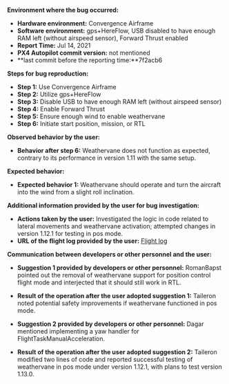 **Environment where the bug occurred:**

- **Hardware environment:** Convergence Airframe
- **Software environment:** gps+HereFlow, USB disabled to have enough RAM left (without airspeed sensor), Forward Thrust enabled
- **Report Time:** Jul 14, 2021
- **PX4 Autopilot commit version:** not mentioned
- **last commit before the reporting time:**7f2acb6

**Steps for bug reproduction:**

- **Step 1:** Use Convergence Airframe
- **Step 2:** Utilize gps+HereFlow
- **Step 3:** Disable USB to have enough RAM left (without airspeed sensor)
- **Step 4:** Enable Forward Thrust
- **Step 5:** Ensure enough wind to enable weathervane
- **Step 6:** Initiate start position, mission, or RTL

**Observed behavior by the user:**

- **Behavior after step 6:** Weathervane does not function as expected, contrary to its performance in version 1.11 with the same setup.

**Expected behavior:**

- **Expected behavior 1:** Weathervane should operate and turn the aircraft into the wind from a slight roll inclination.

**Additional information provided by the user for bug investigation:**

- **Actions taken by the user:** Investigated the logic in code related to lateral movements and weathervane activation; attempted changes in version 1.12.1 for testing in pos mode.
- **URL of the flight log provided by the user:** [Flight log](https://review.px4.io/plot_app?log=a8f081af-ee68-42a0-81e4-71768cec0ed2)

**Communication between developers or other personnel and the user:**

- **Suggestion 1 provided by developers or other personnel:** RomanBapst pointed out the removal of weathervane support for position control flight mode and interjected that it should still work in RTL.
- **Result of the operation after the user adopted suggestion 1:** Taileron noted potential safety improvements if weathervane functioned in pos mode.
  
- **Suggestion 2 provided by developers or other personnel:** Dagar mentioned implementing a yaw handler for FlightTaskManualAcceleration.
- **Result of the operation after the user adopted suggestion 2:** Taileron modified two lines of code and reported successful testing of weathervane in pos mode under version 1.12.1, with plans to test version 1.13.0.
